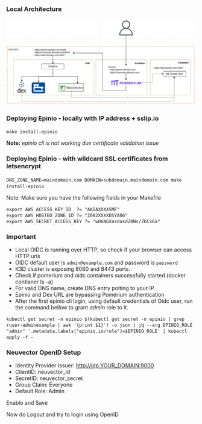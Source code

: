 ### Local Architecture

![](pomerium/architecture.png)

### Deploying Epinio - locally with IP address + sslip.io
`make install-epinio`

**Note:** *epinio cli is not working due certificate validation issue*

### Deploying Epinio - with wildcard SSL certificates from letsencrypt
`DNS_ZONE_NAME=maindomain.com DOMAIN=subdomain.maindomain.com make install-epinio`

Note: Make sure you have the following fields in your Makefile
```
export AWS_ACCESS_KEY_ID  ?= "AKIAXXXXSMF"
export AWS_HOSTED_ZONE_ID ?= "Z082XXXXOSYA06"
export AWS_SECRET_ACCESS_KEY ?= "wO6NGXasdasdZ0Ns/ZbCx6a"
```

### Important
- Local OIDC is running over HTTP, so check if your browser can access HTTP urls
- OIDC default user is `admin@example.com` and password is `password`
- K3D cluster is exposing 8080 and 8443 ports.
- Check if pomerium and oidc containers successfully started (docker contianer ls -a)
- For valid DNS name, create DNS entry poiting to your IP
- Epinio and Dex URL are bypassing Pomerium authentication
- After the first epinio cli login, using default credentials of Oidc user, run the command bellow to grant *admin* role to it.

```
kubectl get secret -n epinio $(kubectl get secret -n epinio | grep ruser-adminexample | awk '{print $1}') -o json | jq --arg EPINIO_ROLE "admin" '.metadata.labels["epinio.io/role"]=$EPINIO_ROLE' | kubectl apply -f -
```

### Neuvector OpenID Setup
- Identity Provider Issuer: http://idp.YOUR_DOMAIN:9000
- ClientID: neuvector_id
- SecretID: neuvector_secret
- Group Claim: Everyone
- Default Role: Admin

Enable and Save

Now do Logout and try to login using OpenID